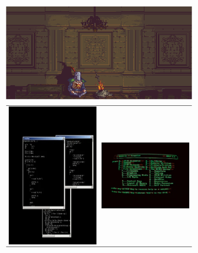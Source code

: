 <p align="center">
  <img alt="Bonfire" src="images/bonfire.gif" />
</p>

<table>
  <tr>
    <td align="left">
      <img alt="Bonfire" src="images/giphy.gif" width="500" height="375" />
    </td>
    <td align="left">
      <img alt="Bonfire" src="images/green.gif" />
    </td>
  </tr>
</table>
